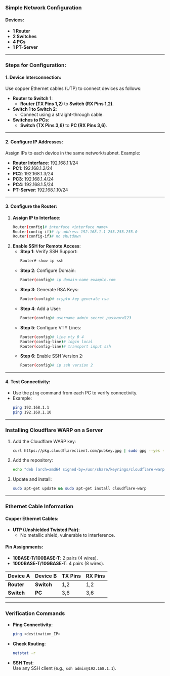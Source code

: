 ### **Simple Network Configuration**  
#### **Devices**:  
- **1 Router**  
- **2 Switches**  
- **4 PCs**  
- **1 PT-Server**

---

### **Steps for Configuration**:  
#### **1. Device Interconnection**:  
Use copper Ethernet cables (UTP) to connect devices as follows:  
- **Router to Switch 1**:  
  - **Router (TX Pins 1,2)** to **Switch (RX Pins 1,2)**.  
- **Switch 1 to Switch 2**:  
  - Connect using a straight-through cable.  
- **Switches to PCs**:  
  - **Switch (TX Pins 3,6)** to **PC (RX Pins 3,6)**.

---

#### **2. Configure IP Addresses**:  
Assign IPs to each device in the same network/subnet. Example:  
- **Router Interface**: 192.168.1.1/24  
- **PC1**: 192.168.1.2/24  
- **PC2**: 192.168.1.3/24  
- **PC3**: 192.168.1.4/24  
- **PC4**: 192.168.1.5/24  
- **PT-Server**: 192.168.1.10/24  

---

#### **3. Configure the Router**:  
1. **Assign IP to Interface**:  
   ```bash
   Router(config)# interface <interface_name>
   Router(config-if)# ip address 192.168.1.1 255.255.255.0
   Router(config-if)# no shutdown
   ```
2. **Enable SSH for Remote Access**:  
   - **Step 1**: Verify SSH Support:  
     ```bash
     Router# show ip ssh
     ```
   - **Step 2**: Configure Domain:  
     ```bash
     Router(config)# ip domain-name example.com
     ```
   - **Step 3**: Generate RSA Keys:  
     ```bash
     Router(config)# crypto key generate rsa
     ```
   - **Step 4**: Add a User:  
     ```bash
     Router(config)# username admin secret password123
     ```
   - **Step 5**: Configure VTY Lines:  
     ```bash
     Router(config)# line vty 0 4
     Router(config-line)# login local
     Router(config-line)# transport input ssh
     ```
   - **Step 6**: Enable SSH Version 2:  
     ```bash
     Router(config)# ip ssh version 2
     ```

---

#### **4. Test Connectivity**:  
- Use the `ping` command from each PC to verify connectivity.  
- Example:  
  ```bash
  ping 192.168.1.1
  ping 192.168.1.10
  ```

---

### **Installing Cloudflare WARP on a Server**  
1. Add the Cloudflare WARP key:  
   ```bash
   curl https://pkg.cloudflareclient.com/pubkey.gpg | sudo gpg --yes --dearmor --output /usr/share/keyrings/cloudflare-warp-archive-keyring.gpg
   ```
2. Add the repository:  
   ```bash
   echo "deb [arch=amd64 signed-by=/usr/share/keyrings/cloudflare-warp-archive-keyring.gpg] https://pkg.cloudflareclient.com/ $(lsb_release -cs) main" | sudo tee /etc/apt/sources.list.d/cloudflare-client.list
   ```
3. Update and install:  
   ```bash
   sudo apt-get update && sudo apt-get install cloudflare-warp
   ```

---

### **Ethernet Cable Information**  
#### **Copper Ethernet Cables**:  
- **UTP (Unshielded Twisted Pair)**:  
  - No metallic shield, vulnerable to interference.  

#### **Pin Assignments**:  
- **10BASE-T/100BASE-T**: 2 pairs (4 wires).  
- **1000BASE-T/10GBASE-T**: 4 pairs (8 wires).  

| Device A          | Device B          | TX Pins | RX Pins |  
|--------------------|-------------------|---------|---------|  
| **Router**         | **Switch**        | 1,2     | 1,2     |  
| **Switch**         | **PC**            | 3,6     | 3,6     |  

---

### **Verification Commands**  
- **Ping Connectivity**:  
  ```bash
  ping <destination_IP>
  ```
- **Check Routing**:  
  ```bash
  netstat -r
  ```
- **SSH Test**:  
  Use any SSH client (e.g., `ssh admin@192.168.1.1`).

